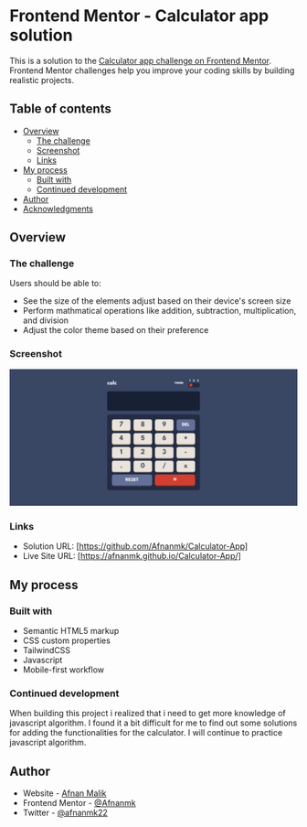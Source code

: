 # Frontend Mentor - Calculator app solution

This is a solution to the [Calculator app challenge on Frontend Mentor](https://www.frontendmentor.io/challenges/calculator-app-9lteq5N29). Frontend Mentor challenges help you improve your coding skills by building realistic projects. 

## Table of contents

- [Overview](#overview)
  - [The challenge](#the-challenge)
  - [Screenshot](#screenshot)
  - [Links](#links)
- [My process](#my-process)
  - [Built with](#built-with)
  - [Continued development](#continued-development)
- [Author](#author)
- [Acknowledgments](#acknowledgments)



## Overview

### The challenge

Users should be able to:

- See the size of the elements adjust based on their device's screen size
- Perform mathmatical operations like addition, subtraction, multiplication, and division
- Adjust the color theme based on their preference

### Screenshot

![](./calculator%20app.jpg)



### Links

- Solution URL: [https://github.com/Afnanmk/Calculator-App]
- Live Site URL: [https://afnanmk.github.io/Calculator-App/]

## My process

### Built with

- Semantic HTML5 markup
- CSS custom properties
- TailwindCSS
- Javascript
- Mobile-first workflow


### Continued development
When building this project i realized that i need to get more knowledge of javascript algorithm. I found it a bit difficult for me to find out some solutions for adding the functionalities for the calculator. I will continue to practice javascript algorithm.


## Author

- Website - [Afnan Malik](https://afnanmalikportfolio.netlify.app/)
- Frontend Mentor - [@Afnanmk](https://www.frontendmentor.io/profile/Afnanmk)
- Twitter - [@afnanmk22](https://twitter.com/afnanmk22)

